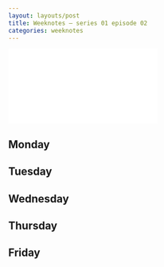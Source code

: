 ```yaml
---
layout: layouts/post
title: Weeknotes – series 01 episode 02
categories: weeknotes
---
```


![alt text](/images/file-name.ext)

## Monday

## Tuesday

## Wednesday

## Thursday

## Friday
